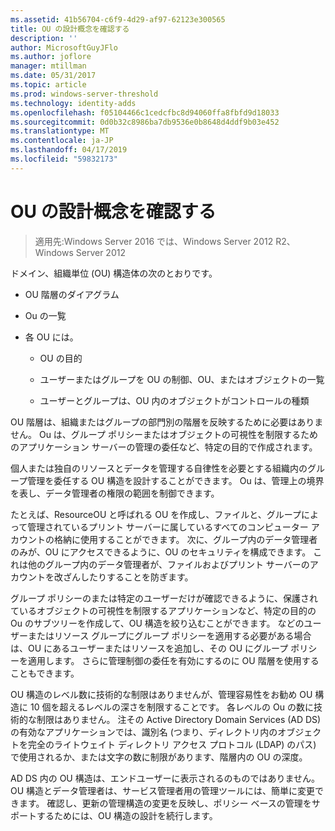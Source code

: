 ```yaml
---
ms.assetid: 41b56704-c6f9-4d29-af97-62123e300565
title: OU の設計概念を確認する
description: ''
author: MicrosoftGuyJFlo
ms.author: joflore
manager: mtillman
ms.date: 05/31/2017
ms.topic: article
ms.prod: windows-server-threshold
ms.technology: identity-adds
ms.openlocfilehash: f05104466c1cedcfbc8d94060ffa8fbfd9d18033
ms.sourcegitcommit: 0d0b32c8986ba7db9536e0b8648d4ddf9b03e452
ms.translationtype: MT
ms.contentlocale: ja-JP
ms.lasthandoff: 04/17/2019
ms.locfileid: "59832173"
---
```

# <a name="reviewing-ou-design-concepts"></a>OU の設計概念を確認する

>適用先:Windows Server 2016 では、Windows Server 2012 R2、Windows Server 2012

ドメイン、組織単位 (OU) 構造体の次のとおりです。  
  
-   OU 階層のダイアグラム  
  
-   Ou の一覧  
  
-   各 OU には。  
  
    -   OU の目的  
  
    -   ユーザーまたはグループを OU の制御、OU、またはオブジェクトの一覧  
  
    -   ユーザーとグループは、OU 内のオブジェクトがコントロールの種類  
  
OU 階層は、組織またはグループの部門別の階層を反映するために必要はありません。 Ou は、グループ ポリシーまたはオブジェクトの可視性を制限するためのアプリケーション サーバーの管理の委任など、特定の目的で作成されます。  
  
個人または独自のリソースとデータを管理する自律性を必要とする組織内のグループ管理を委任する OU 構造を設計することができます。 Ou は、管理上の境界を表し、データ管理者の権限の範囲を制御できます。  
  
たとえば、ResourceOU と呼ばれる OU を作成し、ファイルと、グループによって管理されているプリント サーバーに属しているすべてのコンピューター アカウントの格納に使用することができます。 次に、グループ内のデータ管理者のみが、OU にアクセスできるように、OU のセキュリティを構成できます。 これは他のグループ内のデータ管理者が、ファイルおよびプリント サーバーのアカウントを改ざんしたりすることを防ぎます。  
  
グループ ポリシーのまたは特定のユーザーだけが確認できるように、保護されているオブジェクトの可視性を制限するアプリケーションなど、特定の目的の Ou のサブツリーを作成して、OU 構造を絞り込むことができます。 などのユーザーまたはリソース グループにグループ ポリシーを適用する必要がある場合は、OU にあるユーザーまたはリソースを追加し、その OU にグループ ポリシーを適用します。 さらに管理制御の委任を有効にするのに OU 階層を使用することもできます。  
  
OU 構造のレベル数に技術的な制限はありませんが、管理容易性をお勧め OU 構造に 10 個を超えるレベルの深さを制限することです。 各レベルの Ou の数に技術的な制限はありません。 注その Active Directory Domain Services (AD DS) の有効なアプリケーションでは、識別名 (つまり、ディレクトリ内のオブジェクトを完全のライトウェイト ディレクトリ アクセス プロトコル (LDAP) のパス) で使用されるか、または文字の数に制限があります、階層内の OU の深度。  
  
AD DS 内の OU 構造は、エンドユーザーに表示されるのものではありません。 OU 構造とデータ管理者は、サービス管理者用の管理ツールには、簡単に変更できます。 確認し、更新の管理構造の変更を反映し、ポリシー ベースの管理をサポートするためには、OU 構造の設計を続行します。  
  


